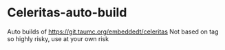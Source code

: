 # Celeritas-auto-build 
Auto builds of https://git.taumc.org/embeddedt/celeritas
Not based on tag so highly risky, use at your own risk
